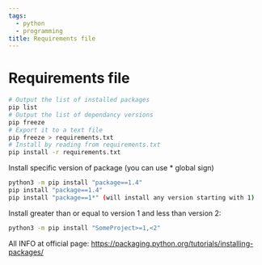 ```yaml
---
tags:
  - python
  - programming
title: Requirements file
---
```


# Requirements file

```sh
# Output the list of installed packages
pip list
# Output the list of dependancy versions
pip freeze
# Export it to a text file
pip freeze > requirements.txt
# Install by reading from requirements.txt
pip install -r requirements.txt
```

Install specific version of package (you can use * global sign)

```sh
python3 -m pip install "package==1.4"
pip install "package==1.4"
pip install "package==1*" (will install any version starting with 1)
```

Install greater than or equal to version 1 and less than version 2:

```sh
python3 -m pip install "SomeProject>=1,<2"
```

All INFO at official page:
https://packaging.python.org/tutorials/installing-packages/
